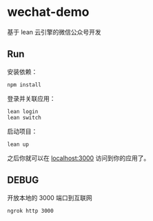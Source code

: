# wechat-demo

基于 lean 云引擎的微信公众号开发

## Run

安装依赖：

```
npm install
```

登录并关联应用：

```
lean login
lean switch
```

启动项目：

```
lean up
```

之后你就可以在 [localhost:3000](http://localhost:3000) 访问到你的应用了。


## DEBUG

开放本地的 3000 端口到互联网

```
ngrok http 3000          
```